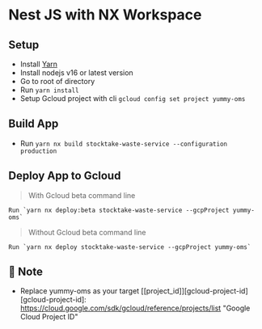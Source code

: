 # Nest JS with NX Workspace

## Setup
- Install [Yarn](https://classic.yarnpkg.com/lang/en/docs/install)
- Install nodejs v16 or latest version
- Go to root of directory
- Run `yarn install`
- Setup Gcloud project with cli `gcloud config set project yummy-oms`

## Build App
- Run `yarn nx build stocktake-waste-service --configuration production`

## Deploy App to Gcloud
> With Gcloud beta command line

    Run `yarn nx deploy:beta stocktake-waste-service --gcpProject yummy-oms`
>Without Gcloud beta command line

    Run `yarn nx deploy stocktake-waste-service --gcpProject yummy-oms`

## 📌 Note
- Replace yummy-oms as your target [[project_id]][gcloud-project-id]
[gcloud-project-id]: https://cloud.google.com/sdk/gcloud/reference/projects/list "Google Cloud Project ID"
